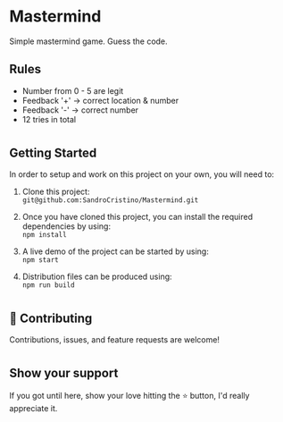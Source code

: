 # Mastermind

Simple mastermind game. Guess the code. 

## Rules

- Number from 0 - 5 are legit
- Feedback '+'  -> correct location & number
- Feedback '-'  -> correct number 
- 12 tries in total


#
## Getting Started

In order to setup and work on this project on your own, you will need to:

1. Clone this project:  
`git@github.com:SandroCristino/Mastermind.git`

2. Once you have cloned this project, you can install the required dependencies by using:  
`npm install`

3. A live demo of the project can be started by using:  
`npm start`

4. Distribution files can be produced using:  
`npm run build`

#
## 🤝 Contributing

Contributions, issues, and feature requests are welcome!
#
## Show your support

If you got until here, show your love hitting the ⭐️ button, I'd really appreciate it.
